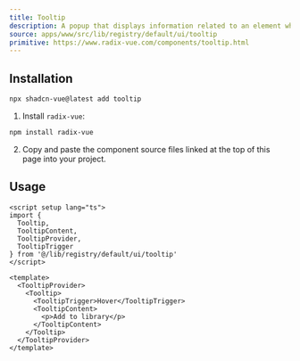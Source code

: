 ```yaml
---
title: Tooltip
description: A popup that displays information related to an element when the element receives keyboard focus or the mouse hovers over it.
source: apps/www/src/lib/registry/default/ui/tooltip 
primitive: https://www.radix-vue.com/components/tooltip.html
---
```


<ComponentPreview name="TooltipDemo" /> 


## Installation

```bash
npx shadcn-vue@latest add tooltip
```

<ManualInstall>

1. Install `radix-vue`:

```bash
npm install radix-vue
```

2. Copy and paste the component source files linked at the top of this page into your project.
</ManualInstall>

## Usage

```vue
<script setup lang="ts">
import {
  Tooltip,
  TooltipContent,
  TooltipProvider,
  TooltipTrigger
} from '@/lib/registry/default/ui/tooltip'
</script>

<template>
  <TooltipProvider>
    <Tooltip>
      <TooltipTrigger>Hover</TooltipTrigger>
      <TooltipContent>
        <p>Add to library</p>
      </TooltipContent>
    </Tooltip>
  </TooltipProvider>
</template>
```